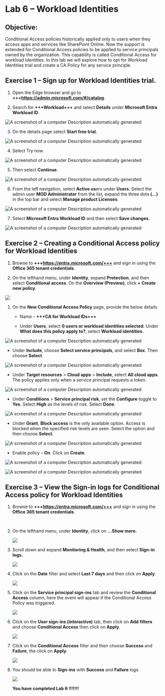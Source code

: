 # Lab 6 – Workload Identities

## Objective:

Conditional Access policies historically applied only to users when they
access apps and services like SharePoint Online. Now the support is
extended for Conditional Access policies to be applied to service
principals owned by the organization. This capability is called
Conditional Access for workload identities. In this lab we will explore
how to opt for Workload Identities trial and create a CA Policy for any
service principle.

## Exercise 1 – Sign up for Workload Identities trial.

1.  Open the Edge browser and go to
    **+++https://admin.microsoft.com/#/catalog**.

2.  Search for **+++Workload+++** and select **Details** under
    **Microsoft Entra Workload ID**.

![A screenshot of a computer Description automatically
generated](./media/image1.png)

3.  On the details page select **Start free trial**.

![A screenshot of a computer Description automatically
generated](./media/image2.png)

4.  Select Try now.

![A screenshot of a computer Description automatically
generated](./media/image3.png)

5.  Then select **Continue**.

![A screenshot of a computer Description automatically
generated](./media/image4.png)

6.  From the left navigation, select **Active us**ers under **Users**.
    Select the admin user **MOD Administrator** from the list, expand
    the three dots **(…)** in the top bar and select **Manage product
    Licenses**.

![A screenshot of a computer Description automatically
generated](./media/image5.png)

7.  Select **Microsoft Entra Workload ID** and then select **Save
    changes**.

![A screenshot of a computer Description automatically
generated](./media/image6.png)

## Exercise 2 – Creating a Conditional Access policy for Workload Identities

1.  Browse to **+++https://entra.microsoft.com/+++** and sign in using
    the **Office 365 tenant credentials**.

2.  On the lefthand menu, under **Identity**, expand **Protection**, and
    then select **Conditional access**. On the **Overview (Preview)**,
    click **+ Create new policy**.

![](./media/image7.png)

1.  On the **New Conditional Access Policy** page, provide the below
    details

    - Name – **+++CA for Workload IDs+++**

    - Under **Users**, select **0 users or workload identities
      selected**. Under **What does this policy apply to?**, select
      **Workload identities**.

![A screenshot of a computer Description automatically
generated](./media/image8.png)

- Under **Include**, choose **Select service principals**, and select
  **Box**. Then choose **Select**.

![A screenshot of a computer Description automatically
generated](./media/image9.png)

- Under **Target resources** \> **Cloud apps** \> **Include**, select
  **All cloud apps**. The policy applies only when a service principal
  requests a token.

![A screenshot of a computer Description automatically
generated](./media/image10.png)

- Under **Conditions** \> **Service principal risk**, set the
  **Configure** toggle to **Yes**. Select **High** as the levels of
  risk. Select **Done**.

![A screenshot of a computer Description automatically
generated](./media/image11.png)

- Under **Grant**, **Block access** is the only available option. Access
  is blocked when the specified risk levels are seen. Select the option
  and then choose **Select**.

![A screenshot of a computer Description automatically
generated](./media/image12.png)

- Enable policy – **On**. Click on **Create**.

![A screenshot of a computer Description automatically
generated](./media/image13.png)

![A screenshot of a computer Description automatically
generated](./media/image14.png)

## Exercise 3 – View the Sign-in logs for Conditional Access policy for Workload Identities

1.  Browse to **+++https://entra.microsoft.com/+++** and sign in using
    the **Office 365 tenant credentials**.

&nbsp;

2.  On the lefthand menu, under **Identity**, click on **…Show more.**

    ![](./media/image15.png)

3.  Scroll down and expand **Monitoring & Health**, and then
    select **Sign-in logs.**

    ![](./media/image16.png)

4.  Click on the **Date** filter and select **Last 7 days** and then
    click on **Apply**.

    ![](./media/image17.png)

5.  Click on the **Service principal sign-ins** tab and review the
    **Conditional Access** column, here the event will appear if the
    Conditional Access Policy was triggered.

    ![](./media/image18.png)

6.  Click on the **User sign-ins (interactive)** tab, then click on
    **Add** **filters** and choose **Conditional Access** then click on
    **Apply**.

    ![](./media/image19.png)

7.  Click on the **Conditional Access** filter and then choose
    **Success** and **Failure**, the click on **Apply**.

    ![](./media/image20.png)

8.  You should be able to **Sign-ins** with **Success** and **Failure**
    logs.

    ![](./media/image21.png)

    **You have completed Lab 6 !!!!!!!**
